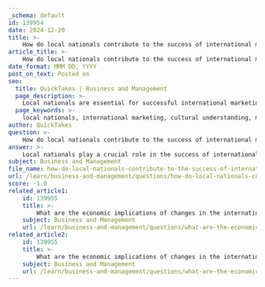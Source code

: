 ```yaml
---
_schema: default
id: 139954
date: 2024-12-20
title: >-
    How do local nationals contribute to the success of international marketing efforts?
article_title: >-
    How do local nationals contribute to the success of international marketing efforts?
date_format: MMM DD, YYYY
post_on_text: Posted on
seo:
  title: QuickTakes | Business and Management
  page_description: >-
    Local nationals are essential for successful international marketing efforts, providing cultural insights, market understanding, language skills, and valuable local networks that enhance brand loyalty and create effective marketing strategies.
  page_keywords: >-
    local nationals, international marketing, cultural understanding, market insights, language proficiency, network relationships, global strategies, brand loyalty, consumer behavior, localized advertising
author: QuickTakes
question: >-
    How do local nationals contribute to the success of international marketing efforts?
answer: >-
    Local nationals play a crucial role in the success of international marketing efforts for several reasons:\n\n1. **Cultural Understanding**: Local nationals possess an intrinsic understanding of their culture, beliefs, and consumer behavior. This knowledge is vital for creating marketing strategies that resonate with local audiences. For instance, they can help brands navigate cultural nuances and avoid missteps that could alienate potential customers.\n\n2. **Market Insights**: They provide valuable insights into local market trends, preferences, and purchasing habits. This information is essential for tailoring products and marketing messages to meet the specific needs of the local population. A study highlighted that 70% of consumers in international markets are more likely to buy from brands that demonstrate cultural sensitivity and understand local customs.\n\n3. **Language Proficiency**: Local nationals are typically fluent in the local language, which is critical for effective communication. This proficiency allows for the creation of localized advertising, content, and messaging that aligns with the region's cultural norms and values, enhancing the overall effectiveness of marketing campaigns.\n\n4. **Network and Relationships**: They often have established networks and relationships within the local business community, which can facilitate partnerships, distribution, and promotional opportunities. This local connectivity can ease market entry and help brands build trust with consumers.\n\n5. **Adaptation of Global Strategies**: Local nationals can help global brands strike a balance between maintaining a consistent brand identity and adapting marketing messages to resonate with diverse cultures. For example, Coca-Cola's "One Brand" strategy exemplifies how a company can unify its global marketing efforts while allowing for local customization.\n\n6. **Building Brand Loyalty**: By leveraging local insights and connections, brands can create more authentic and relatable campaigns, which are essential for building brand loyalty in new markets. Local marketing efforts can significantly enhance customer engagement and drive sales.\n\nIn summary, local nationals are invaluable assets in international marketing due to their cultural understanding, market insights, language skills, and established networks. Their contributions can lead to more effective marketing strategies that resonate with local consumers, ultimately paving the way for sustainable success in international markets.
subject: Business and Management
file_name: how-do-local-nationals-contribute-to-the-success-of-international-marketing-efforts.md
url: /learn/business-and-management/questions/how-do-local-nationals-contribute-to-the-success-of-international-marketing-efforts
score: -1.0
related_article1:
    id: 139955
    title: >-
        What are the economic implications of changes in the international monetary system?
    subject: Business and Management
    url: /learn/business-and-management/questions/what-are-the-economic-implications-of-changes-in-the-international-monetary-system
related_article2:
    id: 139955
    title: >-
        What are the economic implications of changes in the international monetary system?
    subject: Business and Management
    url: /learn/business-and-management/questions/what-are-the-economic-implications-of-changes-in-the-international-monetary-system
---
```


&nbsp;